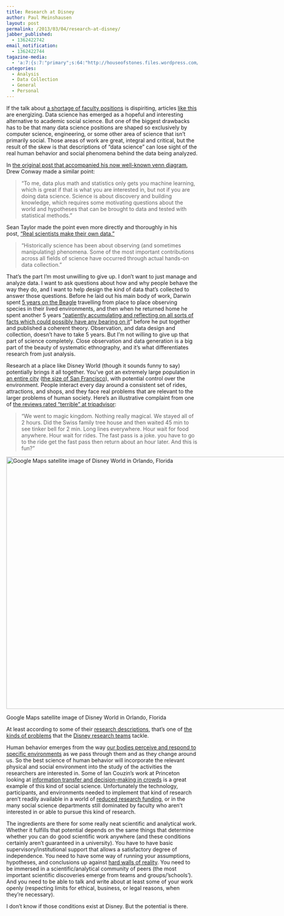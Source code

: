 ```yaml
---
title: Research at Disney
author: Paul Meinshausen
layout: post
permalink: /2013/03/04/research-at-disney/
jabber_published:
  - 1362422742
email_notification:
  - 1362422744
tagazine-media:
  - 'a:7:{s:7:"primary";s:64:"http://houseofstones.files.wordpress.com/2013/03/disneyworld.jpg";s:6:"images";a:1:{s:64:"http://houseofstones.files.wordpress.com/2013/03/disneyworld.jpg";a:6:{s:8:"file_url";s:64:"http://houseofstones.files.wordpress.com/2013/03/disneyworld.jpg";s:5:"width";i:1500;s:6:"height";i:849;s:4:"type";s:5:"image";s:4:"area";i:1273500;s:9:"file_path";b:0;}}s:6:"videos";a:0:{}s:11:"image_count";i:1;s:6:"author";s:8:"20544712";s:7:"blog_id";s:8:"32115977";s:9:"mod_stamp";s:19:"2013-03-04 18:45:39";}'
categories:
  - Analysis
  - Data Collection
  - General
  - Personal
---
```

If the talk about [a shortage of faculty positions][1] is dispiriting, articles [like this][2] are energizing. Data science has emerged as a hopeful and interesting alternative to academic social science. But one of the biggest drawbacks has to be that many data science positions are shaped so exclusively by computer science, engineering, or some other area of science that isn’t primarily social. Those areas of work are great, integral and critical, but the result of the skew is that descriptions of &#8220;data science&#8221; can lose sight of the real human behavior and social phenomena behind the data being analyzed.<!--more-->

In [the original post that accompanied his now well-known venn diagram][3], Drew Conway made a similar point:

> <p dir="ltr">
>   &#8220;To me, data plus math and statistics only gets you machine learning, which is great if that is what you are interested in, but not if you are doing data science. Science is about discovery and building knowledge, which requires some motivating questions about the world and hypotheses that can be brought to data and tested with statistical methods.&#8221;
> </p>

<p dir="ltr">
  Sean Taylor made the point even more directly and thoroughly in his post, <a href="http://seanjtaylor.com/post/41463778912/real-scientists-make-their-own-data">&#8220;Real scientists make their own data.&#8221;</a>
</p>

> <p dir="ltr">
>   &#8220;Historically science has been about observing (and sometimes manipulating) phenomena. Some of the most important contributions across all fields of science have occurred through actual hands-on data collection.&#8221;
> </p>

That&#8217;s the part I&#8217;m most unwilling to give up. I don&#8217;t want to just manage and analyze data. I want to ask questions about how and why people behave the way they do, and I want to help design the kind of data that&#8217;s collected to answer those questions. Before he laid out his main body of work, Darwin spent [5 years on the Beagle][4] travelling from place to place observing species in their lived environments, and then when he returned home he spent another 5 years [“patiently accumulating and reflecting on all sorts of facts which could possibly have any bearing on it][5]” before he put together and published a coherent theory. Observation, and data design and collection, doesn’t have to take 5 years. But I’m not willing to give up that part of science completely. Close observation and data generation is a big part of the beauty of systematic ethnography, and it&#8217;s what differentiates research from just analysis.

Research at a place like Disney World (though it sounds funny to say) potentially brings it all together. You&#8217;ve got an extremely large population in [an entire city][6] ([the size of San Francisco][7]), with potential control over the environment. People interact every day around a consistent set of rides, attractions, and shops, and they face real problems that are relevant to the larger problems of human society. Here’s an illustrative complaint from one of [the reviews rated &#8220;terrible&#8221; at tripadvisor][8]:

> “We went to magic kingdom. Nothing really magical. We stayed all of 2 hours. Did the Swiss family tree house and then waited 45 min to see tinker bell for 2 min. Long lines everywhere. Hour wait for food anywhere. Hour wait for rides. The fast pass is a joke. you have to go to the ride get the fast pass then return about an hour later. And this is fun?”

<div id="attachment_376" style="width: 1186px" class="wp-caption aligncenter">
  <a href="http://housesofstones.github.io/images/disneyworld.jpg"><img class="size-full wp-image-376" alt="Google Maps satellite image of Disney World in Orlando, Florida" src="http://housesofstones.github.io/images/disneyworld.jpg" width="1176" height="665" /></a><p class="wp-caption-text">
    Google Maps satellite image of Disney World in Orlando, Florida
  </p>
</div>

At least according to some of their [research descriptions][9], that&#8217;s one of [the kinds of problems][10] that the [Disney research teams][11] tackle.

Human behavior emerges from the way [our bodies perceive and respond to specific environments][12] as we pass through them and as they change around us. So the best science of human behavior will incorporate the relevant physical and social environment into the study of the activities the researchers are interested in. Some of Ian Couzin&#8217;s work at Princeton looking at [information transfer and decision-making in crowds][13] is a great example of this kind of social science. Unfortunately the technology, participants, and environments needed to implement that kind of research aren&#8217;t readily available in a world of [reduced research funding][14], or in the many social science departments still dominated by faculty who aren&#8217;t interested in or able to pursue this kind of research.

The ingredients are there for some really neat scientific and analytical work. Whether it fulfills that potential depends on the same things that determine whether you can do good scientific work anywhere (and these conditions certainly aren&#8217;t guaranteed in a university). You have to have basic supervisory/institutional support that allows a satisfactory degree of independence. You need to have some way of running your assumptions, hypotheses, and conclusions up against [hard walls of reality][15]. You need to be immersed in a scientific/analytical community of peers (the most important scientific discoveries emerge from teams and groups/&#8217;schools&#8217;). And you need to be able to talk and write about at least some of your work openly (respecting limits for ethical, business, or legal reasons, when they&#8217;re necessary).

I don&#8217;t know if those conditions exist at Disney. But the potential is there.

 [1]: http://www.theatlantic.com/business/archive/2013/02/the-phd-bust-pt-ii-how-bad-is-the-job-market-for-young-american-born-scientists/273377/
 [2]: http://www.infoworld.com/t/big-data/disneys-big-data-dream-no-mickey-mouse-effort-213713#
 [3]: http://www.drewconway.com/zia/?p=2378
 [4]: http://www.literature.org/authors/darwin-charles/the-voyage-of-the-beagle/preface.html
 [5]: http://www.literature.org/authors/darwin-charles/the-origin-of-species/introduction.html
 [6]: http://en.wikipedia.org/wiki/Epcot
 [7]: http://www.nbcnews.com/travel/itineraries/10-crazy-things-you-never-knew-about-walt-disney-world-1B8240195
 [8]: http://www.tripadvisor.com/Attraction_Review-g34515-d143394-Reviews-Walt_Disney_World-Orlando_Florida.html#REVIEWS
 [9]: http://www.disneyresearch.com/research-areas/behavioral-sciences/
 [10]: http://www.boston.com/business/technology/innoeco/2011/05/disney_opening_new_cambridge_r.html
 [11]: http://www.allanalytics.com/author.asp?section_id=1411&doc_id=249839
 [12]: http://www.frontiersin.org/Cognitive_Science/10.3389/fpsyg.2013.00058/full
 [13]: http://icouzin.princeton.edu/follow-my-eyes-information-transfer-in-human-crowds/
 [14]: http://chronicle.com/article/Threat-of-Sequester-Has/137533/
 [15]: http://houseofstones.me/2012/01/29/good-research-usually-needs-walls-hard-ones/